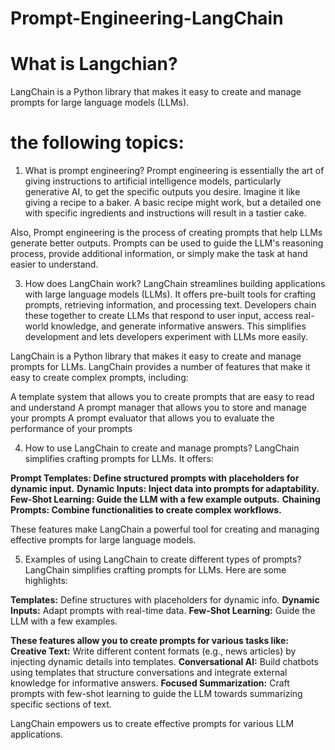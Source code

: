 # Prompt-Engineering-LangChain

# What is Langchian? 
LangChain is a Python library that makes it easy to create and manage prompts for large language models (LLMs). 
# the following topics:
1. What is prompt engineering?
Prompt engineering is essentially the art of giving instructions to artificial intelligence models, particularly generative AI, to get the specific outputs you desire. Imagine it like giving a recipe to a baker. A basic recipe might work, but a detailed one with specific ingredients and instructions will result in a tastier cake.

Also, Prompt engineering is the process of creating prompts that help LLMs generate better outputs. Prompts can be used to guide the LLM's reasoning process, provide additional information, or simply make the task at hand easier to understand.

3. How does LangChain work?
LangChain streamlines building applications with large language models (LLMs). It offers pre-built tools for crafting prompts, retrieving information, and processing text. Developers chain these together to create LLMs that respond to user input, access real-world knowledge, and generate informative answers.  This simplifies development and lets developers experiment with LLMs more easily.

LangChain is a Python library that makes it easy to create and manage prompts for LLMs. LangChain provides a number of features that make it easy to create complex prompts, including:

A template system that allows you to create prompts that are easy to read and understand
A prompt manager that allows you to store and manage your prompts
A prompt evaluator that allows you to evaluate the performance of your prompts

4. How to use LangChain to create and manage prompts?
LangChain simplifies crafting prompts for LLMs. It offers:

**Prompt Templates: Define structured prompts with placeholders for dynamic input.**
**Dynamic Inputs: Inject data into prompts for adaptability.**
**Few-Shot Learning: Guide the LLM with a few example outputs.**
**Chaining Prompts: Combine functionalities to create complex workflows.**

These features make LangChain a powerful tool for creating and managing effective prompts for large language models.

5. Examples of using LangChain to create different types of prompts?
LangChain simplifies crafting prompts for LLMs. Here are some highlights:

**Templates:** Define structures with placeholders for dynamic info.
**Dynamic Inputs:** Adapt prompts with real-time data.
**Few-Shot Learning:** Guide the LLM with a few examples.

**These features allow you to create prompts for various tasks like:**
**Creative Text:** Write different content formats (e.g., news articles) by injecting dynamic details into templates.
**Conversational AI:** Build chatbots using templates that structure conversations and integrate external knowledge for informative answers.
**Focused Summarization:** Craft prompts with few-shot learning to guide the LLM towards summarizing specific sections of text.

LangChain empowers us to create effective prompts for various LLM applications.



